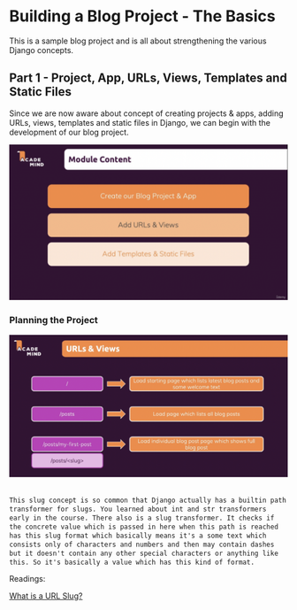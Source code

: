 # Building a Blog Project - The Basics

This is a sample blog project and is all about strengthening the various Django concepts.

## Part 1 - Project, App, URLs, Views, Templates and Static Files

Since we are now aware about concept of creating projects & apps, adding URLs, views, templates and static files in Django, we can begin with the development of our blog project.

![Part_1_Structure](other/images/part_1-blogs_project_structure.png)

### Planning the Project

![URLs_Structure](other/images/part_1-blogs_project_urls.png)

```Slug is simply a search-engine-friendly identifier. You could also have an id which is just a number and also an unique identifier but that would be less search-engine-friendly since it holds no information about the resource that's being searched and it's also less meaningful to users. That's why you typically use these slugs.

This slug concept is so common that Django actually has a builtin path transformer for slugs. You learned about int and str transformers early in the course. There also is a slug transformer. It checks if the concrete value which is passed in here when this path is reached has this slug format which basically means it's a some text which consists only of characters and numbers and then may contain dashes but it doesn't contain any other special characters or anything like this. So it's basically a value which has this kind of format.
```

Readings:

[What is a URL Slug?](https://www.semrush.com/blog/what-is-a-url-slug/)